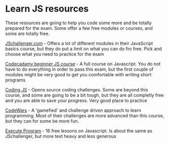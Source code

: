 # Learn JS resources

These resources are going to help you code some more and be totally prepared for the exam. Some offer a few free modules or courses, and some are totally free.

[JSchallenger.com](JSchallenger.com) - Offers a lot of different modules in their JavaScript basics course, but they do put a limit on what you can do fro free. Pick and choose what you need to practice for the exam

[Codecadamy beginner JS course](https://www.codecademy.com/learn/introduction-to-javascript) - A full course on Javascript. You do not have to do everything in order to pass this exam, but the first couple of modules might be very good to get you comfortable with writing short programs

[Coding JS](https://the-winter.github.io/codingjs/) - Opens source coding challenges. Some are beyond this course, and some are going to be a bit tough, but they are all completly free and you are able to save your progress. Very good place to practice

[CodeWars](https://www.codewars.com/kata/53af2b8861023f1d88000832/train/javascript) - A 'gamefied' and challenge driven approach to learn programming. Most of their challenges are more advanced than this course, but they can for some be more fun.

[Execute Program](https://www.executeprogram.com) - 16 free lessons on Javascript. Is about the same as JSchallenger, but more text heavy and less generous